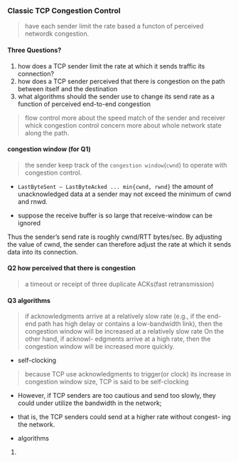 ### Classic TCP Congestion Control

> have each sender limit the rate based a functon of perceived networdk congestion.

#### Three Questions?

1. how does a TCP sender limit the rate at which it sends traffic its connection?
2. how does a TCP sender perceived that there is congestion on the path between itself and the destination
3. what algorithms should the sender use to change its send rate as a function of perceived end-to-end congestion

> flow control more about the speed match of the sender and receiver
> whick congestion control concern more about whole network state along the path.

#### congestion window (for Q1)
> the sender keep track of the `congestion window`(`cwnd`) to operate with congestion control.

- `LastByteSent – LastByteAcked ... min{cwnd, rwnd}`
the amount of unacknowledged data at a sender may not exceed the minimum of cwnd and rnwd.

- suppose the receive buffer is so large that receive-window can be ignored

Thus the sender’s send rate is roughly cwnd/RTT bytes/sec. 
By adjusting the value of cwnd, the sender can therefore adjust the rate at which it sends data into its connection.

#### Q2 how perceived that there is congestion

> a timeout or receipt of three duplicate ACKs(fast retransmission)

#### Q3 algorithms
> if acknowledgments arrive at a relatively slow rate (e.g., if the end-end path has high delay or contains a low-bandwidth link), then the congestion window will be increased at a relatively slow rate
>  On the other hand, if acknowl- edgments arrive at a high rate, then the congestion window will be increased more quickly.

- self-clocking
> because TCP use acknowledgments to trigger(or clock) its increase in congestion window size, TCP is said to be self-clocking

- However, if TCP senders are too cautious and send too slowly, they could under utilize the bandwidth in the network; 
- that is, the TCP senders could send at a higher rate without congest- ing the network.

- algorithms
1. 






